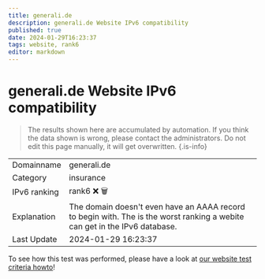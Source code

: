 ```yaml
---
title: generali.de
description: generali.de Website IPv6 compatibility
published: true
date: 2024-01-29T16:23:37
tags: website, rank6
editor: markdown
---
```


# generali.de Website IPv6 compatibility

> The results shown here are accumulated by automation. If you think the data shown is wrong, please contact the administrators. 
> Do not edit this page manually, it will get overwritten.
{.is-info}


|   |   |
| - | - |
| Domainname | generali.de
| Category | insurance |
| IPv6 ranking | rank6 :x: :wastebasket: |
| Explanation | The domain doesn't even have an AAAA record to begin with. The is the worst ranking a webite can get in the IPv6 database. |
| Last Update | 2024-01-29 16:23:37 |

To see how this test was performed, please have a look at [our website test criteria howto](/howto/testcriteria/website)!

